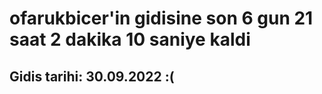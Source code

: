 # ofarukbicer'in gidisine son 6 gun 21 saat 2 dakika 10 saniye kaldi

## Gidis tarihi: 30.09.2022 :(